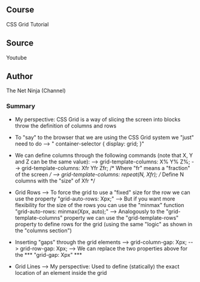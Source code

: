 ## Course
CSS Grid Tutorial

## Source
Youtube

## Author
The Net Ninja (Channel)

### Summary
* My perspective: CSS Grid is a way of slicing the screen into blocks throw the definition of columns and rows

* To "say" to the browser that we are using the CSS Grid system we "just" need to do --> " container-selector { display: grid; }"

* We can define columns through the following commands (note that X, Y and Z can be the same value):
--> grid-template-columns: X% Y% Z%; 
--> grid-template-columns: Xfr Yfr Zfr; /* Where "fr" means a "fraction" of the screen */
--> grid-template-columns: repeat(N, Xfr); /* Define N columns with the "size" of Xfr */

* Grid Rows
--> To force the grid to use a "fixed" size for the row we can use the property "grid-auto-rows: Xpx;"
--> But if you want more flexibility for the size of the rows you can use the "minmax" function "grid-auto-rows: minmax(Xpx, auto);"
--> Analogously to the "grid-template-columns" property we can use the "grid-template-rows" property to define rows for the grid (using the same "logic" as shown in the "columns section")

* Inserting "gaps" through the grid elements
--> grid-column-gap: Xpx;
--> grid-row-gap: Xpx;
--> We can replace the two properties above for the *** "grid-gap: Xpx" ***

* Grid Lines
--> My perspective: Used to define (statically) the exact location of an element inside the grid